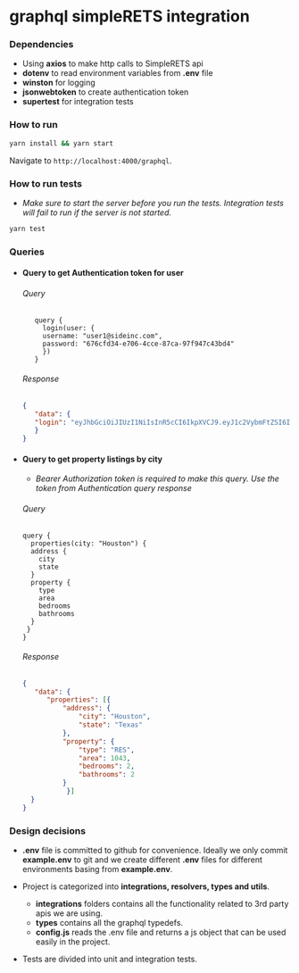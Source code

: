# graphql simpleRETS integration

### Dependencies

- Using **axios** to make http calls to SimpleRETS api
- **dotenv** to read environment variables from **.env** file
- **winston** for logging
- **jsonwebtoken** to create authentication token
- **supertest** for integration tests

### How to run

```sh
yarn install && yarn start 
```
Navigate to `http://localhost:4000/graphql`.

### How to run tests
  - _Make sure to start the server before you run the tests. Integration tests will fail to run if the server is not started._
```sh
yarn test
```


### Queries

- #### Query to get Authentication token for user
  ###### Query

  ```
     query { 
       login(user: {
       username: "user1@sideinc.com",
       password: "676cfd34-e706-4cce-87ca-97f947c43bd4"
       })
     }
    ```
   ###### Response
  ```json
  {
     "data": {
     "login": "eyJhbGciOiJIUzI1NiIsInR5cCI6IkpXVCJ9.eyJ1c2VybmFtZSI6InVzZXIxQHNpZGVpbmMuY29tIiwiaWF0IjoxNjQ3Nzk3NjA5LCJleHAiOjE2NDc4ODQwMDl9.BXsmpTNx2abxsltg_UJrSR_sBxBKpMKLuUFjxUDAJ-A"
     }
  }
  
- #### Query to get property listings by city
  
  - _Bearer Authorization token is required to make this query. Use the token from Authentication query response_
   
  ###### Query
  ```
  query {
    properties(city: "Houston") {
    address {
      city
      state
    }
    property {
      type
      area
      bedrooms
      bathrooms
    }
   }
  }
  ```
  
  ###### Response
  ```json
  {
     "data": {
        "properties": [{
            "address": {
                "city": "Houston",
                "state": "Texas"
            },
            "property": {
                "type": "RES",
                "area": 1043,
                "bedrooms": 2,
                "bathrooms": 2
            }
             }]
    }
  }


### Design decisions

- **.env** file is committed to github for convenience. 
 Ideally we only commit **example.env** to git and we create different **.env** files for different environments basing from **example.env**.
- Project is categorized into **integrations, resolvers, types and utils**. 
  
   - **integrations** folders contains all the functionality related to 3rd party apis we are using.
   - **types** contains all the graphql typedefs.  
   - **config.js** reads the .env file and returns a js object that can be used easily in the project.
  
- Tests are divided into unit and integration tests.
